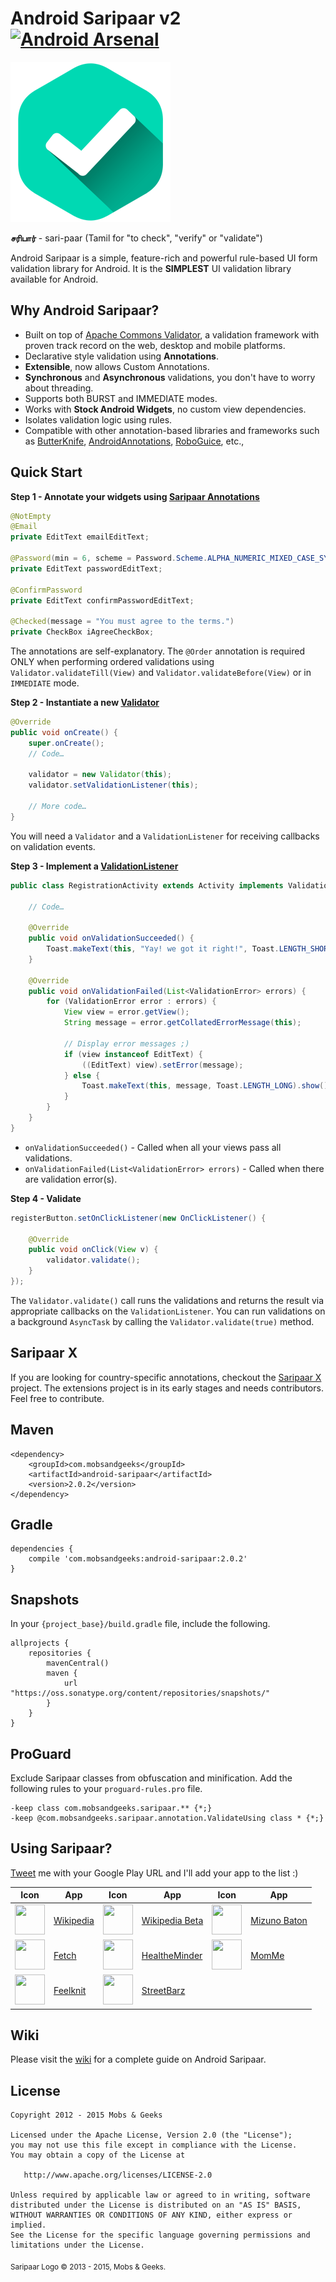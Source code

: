 Android Saripaar v2 [![Android Arsenal](https://img.shields.io/badge/Android%20Arsenal-Android%20Saripaar-brightgreen.svg?style=flat)](http://android-arsenal.com/details/1/526)
===================
![Logo](logo.png)

**சரிபார்** - sari-paar (Tamil for "to check", "verify" or "validate")

Android Saripaar is a simple, feature-rich and powerful rule-based UI form validation library for Android.
It is the **SIMPLEST** UI validation library available for Android.

Why Android Saripaar?
---------------------

 - Built on top of [Apache Commons Validator], a validation framework with proven track record on the web, desktop and mobile platforms.
 - Declarative style validation using **Annotations**.
 - **Extensible**, now allows Custom Annotations.
 - **Synchronous** and **Asynchronous** validations, you don't have to worry about threading.
 - Supports both BURST and IMMEDIATE modes.
 - Works with **Stock Android Widgets**, no custom view dependencies.
 - Isolates validation logic using rules.
 - Compatible with other annotation-based libraries and frameworks such as [ButterKnife], [AndroidAnnotations], [RoboGuice], etc.,

Quick Start
-----------
**Step 1 - Annotate your widgets using [Saripaar Annotations]**
```java
@NotEmpty
@Email
private EditText emailEditText;

@Password(min = 6, scheme = Password.Scheme.ALPHA_NUMERIC_MIXED_CASE_SYMBOLS)
private EditText passwordEditText;

@ConfirmPassword
private EditText confirmPasswordEditText;

@Checked(message = "You must agree to the terms.")
private CheckBox iAgreeCheckBox;
```

The annotations are self-explanatory. The `@Order` annotation is required ONLY when performing ordered validations using
`Validator.validateTill(View)` and `Validator.validateBefore(View)` or in `IMMEDIATE` mode.

**Step 2 - Instantiate a new [Validator]**
```java
@Override
public void onCreate() {
    super.onCreate();
    // Code…

    validator = new Validator(this);
    validator.setValidationListener(this);

    // More code…
}
```
You will need a `Validator` and a `ValidationListener` for receiving callbacks on validation events.

**Step 3 - Implement a [ValidationListener]**
```java
public class RegistrationActivity extends Activity implements ValidationListener {

    // Code…

    @Override
    public void onValidationSucceeded() {
        Toast.makeText(this, "Yay! we got it right!", Toast.LENGTH_SHORT).show();
    }

    @Override
    public void onValidationFailed(List<ValidationError> errors) {
        for (ValidationError error : errors) {
            View view = error.getView();
            String message = error.getCollatedErrorMessage(this);

            // Display error messages ;)
            if (view instanceof EditText) {
                ((EditText) view).setError(message);
            } else {
                Toast.makeText(this, message, Toast.LENGTH_LONG).show();
            }
        }
    }
}
```
 - `onValidationSucceeded()` - Called when all your views pass all validations.
 - `onValidationFailed(List<ValidationError> errors)` - Called when there are validation error(s).

**Step 4 - Validate**
```java
registerButton.setOnClickListener(new OnClickListener() {

    @Override
    public void onClick(View v) {
        validator.validate();
    }
});
```
The `Validator.validate()` call runs the validations and returns the result via appropriate callbacks on the `ValidationListener`. You can run validations on a background `AsyncTask` by calling the `Validator.validate(true)` method.

Saripaar X
---------------------
If you are looking for country-specific annotations, checkout the [Saripaar X] project. The extensions project is in its early stages and needs contributors. Feel free to contribute.

Maven
---------------------
    <dependency>
        <groupId>com.mobsandgeeks</groupId>
        <artifactId>android-saripaar</artifactId>
        <version>2.0.2</version>
    </dependency>

Gradle
---------------------
    dependencies {
        compile 'com.mobsandgeeks:android-saripaar:2.0.2'
    }

Snapshots
---------------------
In your `{project_base}/build.gradle` file, include the following.

    allprojects {
        repositories {
            mavenCentral()
            maven {
                url "https://oss.sonatype.org/content/repositories/snapshots/"
            }
        }
    }

ProGuard
---------------------
Exclude Saripaar classes from obfuscation and minification. Add the following rules to your `proguard-rules.pro` file.

    -keep class com.mobsandgeeks.saripaar.** {*;}
    -keep @com.mobsandgeeks.saripaar.annotation.ValidateUsing class * {*;}

Using Saripaar?
---------------------
[Tweet] me with your Google Play URL and I'll add your app to the list :)

Icon         | App           | Icon         | App           | Icon         | App
------------ | ------------- | ------------ | ------------- | ------------ | -------------
<img src="https://lh3.ggpht.com/qhpfFQFd5YuLzT5d9jUCI69dMeLlW6XewLsgZ0l06D92M0SmvsMKSMd_YY1Xc9K1GyU=w300-rw" width="48" height="48" /> | [Wikipedia] | <img src="https://lh6.ggpht.com/i_pxbaojay2K2xb2RDC2W7eOnNlpGRgILoACaEDhaKz87JSg3nEJHV3Vz3wmS3L3e4M=w300-rw" width="48" height="48" /> | [Wikipedia Beta] | <img src="https://lh3.ggpht.com/o2lhzbRnq6U1oPxyqY6LDJIc2PO_tm1_sIbX-fMLpG2Sxk94QW2gQaDw8ewam1dPQrdz=w300-rw" width="48" height="48" /> | [Mizuno Baton]
<img src="https://lh6.ggpht.com/t-WYlpXlwhLL0unTDChiVi24b4LP0kNsJQnRwFaMHd0NGqxgQ2LupQ1Dl7M1ztj8Vg8=w300-rw" width="48" height="48" /> | [Fetch] | <img src="https://lh3.ggpht.com/J3bMDphmzsPFQeMfWR-LH70g5vSGrTVggPzXQdUafKM2KmpWS3THIcSHQaTVbCQ_hjw=w300-rw" width="48" height="48" /> | [HealtheMinder] | <img src="https://lh3.ggpht.com/EhidzByoyUY1OPVcsjOmtOcRwoxphRCy1-a_qKLYKHwsS0DuHIC9cHIDEPLVKO-oTw=w300-rw" width="48" height="48" /> | [MomMe]
<img src="https://lh5.ggpht.com/h6T-az0ip_OqNtSh__Kc5-0ZPpT7sYxSn4kFPOjrNI7o-LN9bPbovoiYDfswL-B5XQ=w300-rw" width="48" height="48" /> | [Feelknit] | <img src="https://lh4.ggpht.com/k5zFS5VheJKt1yBHKC-wBgJTwOQ4Q_Aa2XbG6Ea_-HvP8nXjYeSnO_227j1wVno1JZY=w300-rw" width="48" height="48" /> | [StreetBarz]

Wiki
---------------------
Please visit the [wiki] for a complete guide on Android Saripaar.

License
---------------------

    Copyright 2012 - 2015 Mobs & Geeks

    Licensed under the Apache License, Version 2.0 (the "License");
    you may not use this file except in compliance with the License.
    You may obtain a copy of the License at

       http://www.apache.org/licenses/LICENSE-2.0

    Unless required by applicable law or agreed to in writing, software
    distributed under the License is distributed on an "AS IS" BASIS,
    WITHOUT WARRANTIES OR CONDITIONS OF ANY KIND, either express or implied.
    See the License for the specific language governing permissions and
    limitations under the License.

<sub>Saripaar Logo © 2013 - 2015, Mobs &amp; Geeks.<sub>

  [jar]: http://search.maven.org/#search%7Cga%7C1%7Candroid%20saripaar
  [Apache Commons Validator]: http://commons.apache.org/proper/commons-validator/
  [ButterKnife]: https://github.com/JakeWharton/butterknife
  [AndroidAnnotations]: https://github.com/excilys/androidannotations
  [RoboGuice]: https://github.com/roboguice/roboguice/
  [Saripaar Annotations]: https://github.com/ragunathjawahar/android-saripaar/tree/master/saripaar/src/main/java/com/mobsandgeeks/saripaar/annotation
  [Validator]: https://github.com/ragunathjawahar/android-saripaar/blob/master/saripaar/src/main/java/com/mobsandgeeks/saripaar/Validator.java
  [ValidationListener]: https://github.com/ragunathjawahar/android-saripaar/blob/master/saripaar/src/main/java/com/mobsandgeeks/saripaar/Validator.java
  [Saripaar X]: https://github.com/ragunathjawahar/saripaar-x
  [Tweet]: https://twitter.com/ragunathjawahar
  [Wikipedia]: https://play.google.com/store/apps/details?id=org.wikipedia
  [Wikipedia Beta]: https://play.google.com/store/apps/details?id=org.wikipedia.beta
  [Fetch]: https://play.google.com/store/apps/details?id=com.buywithfetch.android
  [Mizuno Baton]: https://play.google.com/store/apps/details?id=com.mizuno.baton
  [MomMe]: https://play.google.com/store/apps/details?id=org.harthosp.momme
  [HealtheMinder]: https://play.google.com/store/apps/details?id=org.hartfordhealthcare.healtheminder
  [Feelknit]: https://play.google.com/store/apps/details?id=com.qubittech.feelknit.app
  [StreetBarz]: https://play.google.com/store/apps/details?id=com.diofeher.StreetBarz
  [wiki]: https://github.com/ragunathjawahar/android-saripaar/wiki
